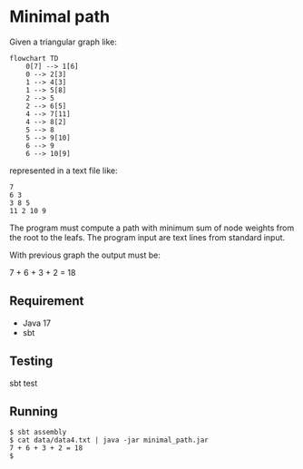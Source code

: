 # Minimal path

Given a triangular graph like:

```mermaid
flowchart TD
    0[7] --> 1[6]
    0 --> 2[3]
    1 --> 4[3]
    1 --> 5[8]
    2 --> 5
    2 --> 6[5]
    4 --> 7[11]
    4 --> 8[2]
    5 --> 8
    5 --> 9[10]
    6 --> 9
    6 --> 10[9]
```

represented in a text file like:

```text
7
6 3
3 8 5
11 2 10 9
```

The program must compute a path with minimum sum of node weights from 
the root to the leafs. The program input are text lines from standard input.

With previous graph the output must be:

7 + 6 + 3 + 2 = 18

## Requirement

- Java 17 
- sbt

## Testing

sbt test

## Running 

```shell
$ sbt assembly
$ cat data/data4.txt | java -jar minimal_path.jar
7 + 6 + 3 + 2 = 18
$
```




